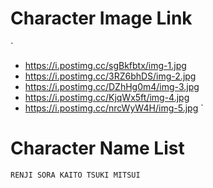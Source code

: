 # Character Image Link
`
- https://i.postimg.cc/sgBkfbtx/img-1.jpg
- https://i.postimg.cc/3RZ6bhDS/img-2.jpg
- https://i.postimg.cc/DZhHg0m4/img-3.jpg
- https://i.postimg.cc/KjqWx5ft/img-4.jpg
- https://i.postimg.cc/nrcWyW4H/img-5.jpg
`
# Character Name List
`
RENJI
SORA
KAITO
TSUKI
MITSUI
`